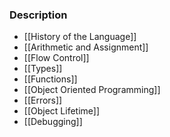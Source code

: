 ### Description
* [[History of the Language]]
* [[Arithmetic and Assignment]]
* [[Flow Control]]
* [[Types]]
* [[Functions]]
* [[Object Oriented Programming]]
* [[Errors]]
* [[Object Lifetime]]
* [[Debugging]]